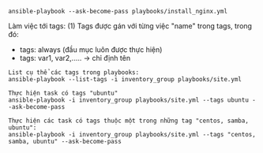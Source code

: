 ```
ansible-playbook --ask-become-pass playbooks/install_nginx.yml
```
Làm việc tới tags:
(1) Tags được gán với từng việc "name" trong tags, trong đó:
- tags: always (đầu mục luôn được thực hiện)
- tags: var1, var2,..... -> chỉ định tên
```
List cụ thể các tags trong playbooks:
ansible-playbook --list-tags -i inventory_group playbooks/site.yml
```
```
Thực hiện task có tags "ubuntu"
ansible-playbook -i inventory_group playbooks/site.yml --tags ubuntu --ask-become-pass
```
```
Thực hiện các task có tags thuộc một trong những tag "centos, samba, ubuntu":
ansible-playbook -i inventory_group playbooks/site.yml --tags "centos, samba, ubuntu" --ask-become-pass
```
